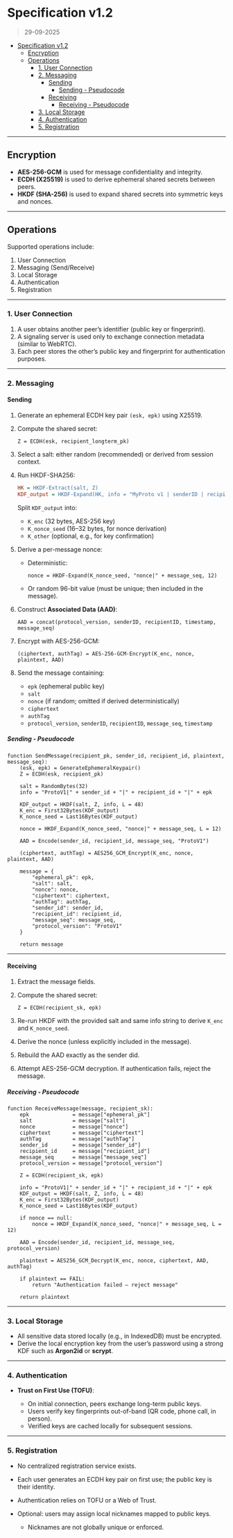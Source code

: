 # Specification v1.2

> 29-09-2025

<!--toc:start-->
- [Specification v1.2](#specification-v12)
  - [Encryption](#encryption)
  - [Operations](#operations)
    - [1. User Connection](#1-user-connection)
    - [2. Messaging](#2-messaging)
      - [Sending](#sending)
        - [Sending - Pseudocode](#sending-pseudocode)
      - [Receiving](#receiving)
        - [Receiving - Pseudocode](#receiving-pseudocode)
    - [3. Local Storage](#3-local-storage)
    - [4. Authentication](#4-authentication)
    - [5. Registration](#5-registration)
<!--toc:end-->

---

## Encryption

* **AES-256-GCM** is used for message confidentiality and integrity.
* **ECDH (X25519)** is used to derive ephemeral shared secrets between peers.
* **HKDF (SHA-256)** is used to expand shared secrets into symmetric keys and nonces.

---

## Operations

Supported operations include:

1. User Connection
2. Messaging (Send/Receive)
3. Local Storage
4. Authentication
5. Registration

---

### 1. User Connection

1. A user obtains another peer’s identifier (public key or fingerprint).
2. A signaling server is used only to exchange connection metadata (similar to WebRTC).
3. Each peer stores the other’s public key and fingerprint for authentication purposes.

---

### 2. Messaging

#### Sending

1. Generate an ephemeral ECDH key pair `(esk, epk)` using X25519.
2. Compute the shared secret:

   ```
   Z = ECDH(esk, recipient_longterm_pk)
   ```
3. Select a salt: either random (recommended) or derived from session context.
4. Run HKDF-SHA256:

   ```ini
   HK = HKDF-Extract(salt, Z)
   KDF_output = HKDF-Expand(HK, info = "MyProto v1 | senderID | recipientID | epk", L)
   ```

   Split `KDF_output` into:

   * `K_enc` (32 bytes, AES-256 key)
   * `K_nonce_seed` (16–32 bytes, for nonce derivation)
   * `K_other` (optional, e.g., for key confirmation)
5. Derive a per-message nonce:

   * Deterministic:

     ```
     nonce = HKDF-Expand(K_nonce_seed, "nonce|" + message_seq, 12)
     ```
   * Or random 96-bit value (must be unique; then included in the message).
6. Construct **Associated Data (AAD)**:

   ```
   AAD = concat(protocol_version, senderID, recipientID, timestamp, message_seq)
   ```
7. Encrypt with AES-256-GCM:

   ```
   (ciphertext, authTag) = AES-256-GCM-Encrypt(K_enc, nonce, plaintext, AAD)
   ```
8. Send the message containing:

   * `epk` (ephemeral public key)
   * `salt`
   * `nonce` (if random; omitted if derived deterministically)
   * `ciphertext`
   * `authTag`
   * `protocol_version`, `senderID`, `recipientID`, `message_seq`, `timestamp`

##### Sending - Pseudocode

```text
function SendMessage(recipient_pk, sender_id, recipient_id, plaintext, message_seq):
    (esk, epk) = GenerateEphemeralKeypair()
    Z = ECDH(esk, recipient_pk)

    salt = RandomBytes(32)
    info = "ProtoV1|" + sender_id + "|" + recipient_id + "|" + epk

    KDF_output = HKDF(salt, Z, info, L = 48)
    K_enc = First32Bytes(KDF_output)
    K_nonce_seed = Last16Bytes(KDF_output)

    nonce = HKDF_Expand(K_nonce_seed, "nonce|" + message_seq, L = 12)

    AAD = Encode(sender_id, recipient_id, message_seq, "ProtoV1")

    (ciphertext, authTag) = AES256_GCM_Encrypt(K_enc, nonce, plaintext, AAD)

    message = {
        "ephemeral_pk": epk,
        "salt": salt,
        "nonce": nonce,
        "ciphertext": ciphertext,
        "authTag": authTag,
        "sender_id": sender_id,
        "recipient_id": recipient_id,
        "message_seq": message_seq,
        "protocol_version": "ProtoV1"
    }

    return message
```

---

#### Receiving

1. Extract the message fields.
2. Compute the shared secret:

   ```
   Z = ECDH(recipient_sk, epk)
   ```
3. Re-run HKDF with the provided salt and same info string to derive `K_enc` and `K_nonce_seed`.
4. Derive the nonce (unless explicitly included in the message).
5. Rebuild the AAD exactly as the sender did.
6. Attempt AES-256-GCM decryption. If authentication fails, reject the message.

##### Receiving - Pseudocode

```text
function ReceiveMessage(message, recipient_sk):
    epk              = message["ephemeral_pk"]
    salt             = message["salt"]
    nonce            = message["nonce"]
    ciphertext       = message["ciphertext"]
    authTag          = message["authTag"]
    sender_id        = message["sender_id"]
    recipient_id     = message["recipient_id"]
    message_seq      = message["message_seq"]
    protocol_version = message["protocol_version"]

    Z = ECDH(recipient_sk, epk)

    info = "ProtoV1|" + sender_id + "|" + recipient_id + "|" + epk
    KDF_output = HKDF(salt, Z, info, L = 48)
    K_enc = First32Bytes(KDF_output)
    K_nonce_seed = Last16Bytes(KDF_output)

    if nonce == null:
        nonce = HKDF_Expand(K_nonce_seed, "nonce|" + message_seq, L = 12)

    AAD = Encode(sender_id, recipient_id, message_seq, protocol_version)

    plaintext = AES256_GCM_Decrypt(K_enc, nonce, ciphertext, AAD, authTag)

    if plaintext == FAIL:
        return "Authentication failed – reject message"

    return plaintext
```

---

### 3. Local Storage

* All sensitive data stored locally (e.g., in IndexedDB) must be encrypted.
* Derive the local encryption key from the user’s password using a strong KDF such as **Argon2id** or **scrypt**.

---

### 4. Authentication

* **Trust on First Use (TOFU)**:

  * On initial connection, peers exchange long-term public keys.
  * Users verify key fingerprints out-of-band (QR code, phone call, in person).
  * Verified keys are cached locally for subsequent sessions.

---

### 5. Registration

* No centralized registration service exists.
* Each user generates an ECDH key pair on first use; the public key is their identity.
* Authentication relies on TOFU or a Web of Trust.
* Optional: users may assign local nicknames mapped to public keys.

  * Nicknames are not globally unique or enforced.

